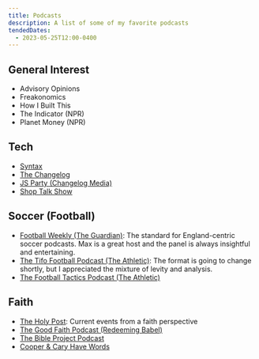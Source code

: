 ```yaml
---
title: Podcasts
description: A list of some of my favorite podcasts
tendedDates:
  - 2023-05-25T12:00-0400
---
```


## General Interest

- Advisory Opinions
- Freakonomics
- How I Built This
- The Indicator (NPR)
- Planet Money (NPR)

## Tech

- [Syntax](https://syntax.fm)
- [The Changelog](https://changelog.com/podcast)
- [JS Party (Changelog Media)](https://changelog.com/jsparty)
- [Shop Talk Show](https://shoptalkshow.com/)

## Soccer (Football)

- [Football Weekly (The Guardian)](https://www.theguardian.com/football/series/footballweekly): The standard for England-centric soccer podcasts. Max is a great host and the panel is always insightful and entertaining.
- [The Tifo Football Podcast (The Athletic)](https://theathletic.com/podcast/197-the-tifo-football-podcast/): The format is going to change shortly, but I appreciated the mixture of levity and analysis.
- [The Football Tactics Podcast (The Athletic)](https://theathletic.com/podcast/145-football-tactics-podcast/)

## Faith

- [The Holy Post](https://www.holypost.com/): Current events from a faith perspective
- [The Good Faith Podcast (Redeeming Babel)](https://www.redeemingbabel.com/goodfaith)
- [The Bible Project Podcast](https://bibleproject.com/podcasts/the-bible-project-podcast/)
- [Cooper & Cary Have Words](https://www.patreon.com/cooperandcary)

